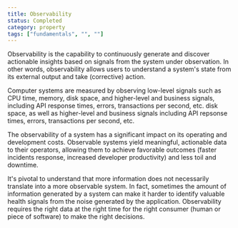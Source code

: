 ```yaml
---
title: Observability
status: Completed
category: property
tags: ["fundamentals", "", ""]
---
```


Observability is the capability to continuously generate and discover actionable insights based on signals from the system under observation. 
In other words, observability allows users to understand a system's state from its external output and take (corrective) action.

Computer systems are measured by observing low-level signals such as CPU time, memory, disk space, and higher-level and business signals, including API response times, errors, transactions per second, etc.
disk space, as well as higher-level and business signals including API repsonse times, 
errors, transactions per second, etc. 

The observability of a system has a significant impact on its operating and development costs. 
Observable systems yield meaningful, actionable data to their operators, allowing them to achieve 
favorable outcomes (faster incidents response, increased developer productivity) and less toil and downtime. 

It's pivotal to understand that more information does not necessarily translate into a more observable system. 
In fact, sometimes the amount of information generated by a system can make it harder to 
identify valuable health signals from the noise generated by the application. Observability requires the right 
data at the right time for the right consumer (human or piece of software) to make the right decisions. 
